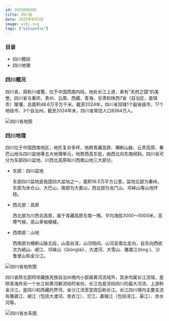 ```yaml
---
id: 2025090301
title: 四川省
date: 2025年9月3日
image: wiki.svg
tags: ["wikipedia"]
---
```



### 目录

 - 四川概括
 - 四川地理


### 四川概况

四川省，简称川或蜀，位于中国西南内陆，地处长江上游，素有“天府之国”的美誉。四川省与重庆、贵州、云南、西藏、青海、甘肃和陕西7省（自治区、直辖市）接壤，总面积48.6万平方千米。截至2024年，四川省现辖1个副省级市，17个地级市、3个自治州。截至2024年末，四川省常住人口8364万人。

![四川省地图](https://loongzxl.com/blogs/20250903四川省地图.jpg)


### 四川地理

四川位于中国西南地区，地形复杂多样，地跨青藏高原、横断山脉、云贵高原、秦巴山地与四川盆地等五大地理单元，地势西高东低，由西北向东南倾斜。四川省可分为东部四川盆地、川西北高原和川西南山地三大部分。

- 东部：四川盆地

    东部四川盆地是我国四大盆地之一，面积16.5万平方公里。盆地北部为秦岭，东部为米仓山、大巴山，南部为大娄山，西北部为龙门山、邛崃山等山地环绕。

- 西北部：高原

    西北部为川西北高原，属于青藏高原东南一隅，平均海拔3000～5000米，高寒气候，高山草甸植被。

- 西南部：山地

    西南部为横断山脉北段，山高谷深，山河相间，山河呈南北走向，自东向西依次为岷山、岷江、邛崃山（Qiónglái）、大渡河、大雪山、雅砻江(lóng
    )、沙鲁里山和金沙江。


![四川省地势图](https://loongzxl.com/blogs/20250903四川省地势图.jpg)

四川省除北部阿坝藏族羌族自治州境内小部属黄河流域外，其余均属长江流域，是除青海外另一个长江和黄河都流经的省份。长江也是流经四川的最大河流，上游称金沙江，是四川和西藏的界河，金沙江流至宜宾后称长江。长江四川境内主要支流有雅砻江、岷江（包括大渡河、青衣江）、沱江、嘉陵江（包括涪江、渠江）、赤水河等。

![四川省水系图](https://loongzxl.com/blogs/20250903四川省水系图.jpg)
